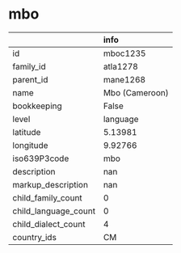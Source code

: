 # mbo
|                      | info           |
|:---------------------|:---------------|
| id                   | mboc1235       |
| family_id            | atla1278       |
| parent_id            | mane1268       |
| name                 | Mbo (Cameroon) |
| bookkeeping          | False          |
| level                | language       |
| latitude             | 5.13981        |
| longitude            | 9.92766        |
| iso639P3code         | mbo            |
| description          | nan            |
| markup_description   | nan            |
| child_family_count   | 0              |
| child_language_count | 0              |
| child_dialect_count  | 4              |
| country_ids          | CM             |